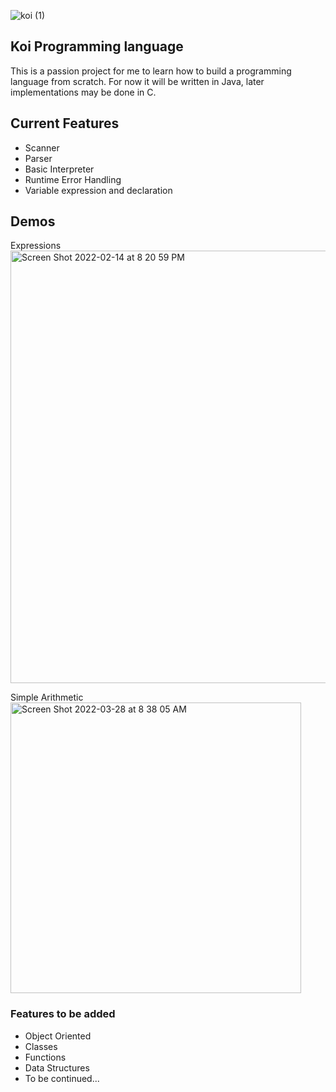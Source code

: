 ![koi (1)](https://user-images.githubusercontent.com/70734883/160219571-4c4d1628-1d6d-4c8a-8d12-9be4676ced71.png)





## Koi Programming language

This is a passion project for me to learn how to build a programming language from scratch. For now it will be written in Java, later implementations may be done in C. 

## Current Features
+ Scanner
+ Parser
+ Basic Interpreter
+ Runtime Error Handling
+ Variable expression and declaration

## Demos
Expressions
<img width="692" alt="Screen Shot 2022-02-14 at 8 20 59 PM" src="https://user-images.githubusercontent.com/70734883/160411618-bfc6a876-b2db-4d62-8002-b83abd193994.png">

Simple Arithmetic 
<img width="465" alt="Screen Shot 2022-03-28 at 8 38 05 AM" src="https://user-images.githubusercontent.com/70734883/160411593-d0c3ee3c-ea3c-4316-8ee3-685fdc652550.png">

### Features to be added
+ Object Oriented
+ Classes
+ Functions
+ Data Structures
+ To be continued...
